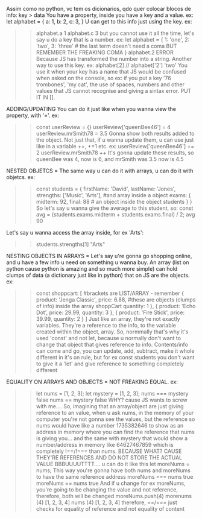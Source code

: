 Assim como no python, vc tem os dicionarios, qdo quer colocar blocos de info: key > data
You have a property, inside you have a key and a value. ex:
let alphabet = {
    a: 1, 
    b: 2, 
    c: 3,
}
U can get to this info just using the key. ex:
>> alphabet.a
>> 1
>> alphabet.c
>> 3
but you cannot use it all the time, let's say u do a key that is a number. ex:
>> let alphabet = {
    1: 'one',
    2: 'two', 
    3: 'three' # the last term doesn't need a coma BUT REMEMBER THE FREAKING COMA
}
>> alphabet.2
>> ERROR
Because JS has transformed the number into a string. Another way to use this key. ex:
>> alphabet[2] // alphabet['2']
>> 'two'
You use it when your key has a name that JS would be confused when asked on the console, so ex: if you put a key '76 trombones', 'my cat', the use of spaces, numbers and other values that JS cannot recognise and giving a sintax error. PUT IT IN [].

ADDING/UPDATING
You can do it just like when you wanna view the property, with '='. ex:
>> const userReview = {}
>> userReview['queenBee46'] = 4
>> userReview.mrSmith78 = 3.5
Gonna show both results added to the object. Not just that, if u wanna update them, u can use just like in a variable ++, +=1 etc. ex:
>> userReview['queenBee46'] += 2
>> userReview.mrSmith78 ++
It's gonna update these results, so queenBee was 4, now is 6, and mrSmith was 3.5 now is 4.5

NESTED OBJETCS = The same way u can do it with arrays, u can do it with objetcs. ex:
>> const students = {
    firstName: 'David',
    lastName: 'Jones',
    strengths: ['Music', 'Arts'], #and array inside a object
    exams: {
        midterm: 92,
        final: 88         # an object inside the object students
    }
}
So let's say u wanna give the average to this student, so:
>> const avg = (students.exams.midterm + students.exams.final) / 2;
>> avg
>> 90

Let's say u wanna access the array inside, for ex 'Arts':
>> students.strengths[1]
>> "Arts"

NESTING OBJECTS IN ARRAYS = Let's say u're gonna go shopping online, and u have a few info u need on something u wanna buy. An array (list on python cause python is amazing and so much more simple) can hold clumps of data (a dictionary just like in python) that on JS are the objects. ex:
>> const shoppcart: [   #brackets are LIST/ARRAY - remember
    {
        product: 'Jenga Classic',
        price: 6.88,                #these are objects (clumps of info) inside the array shoppCart
        quantity: 1
    },
    {
        product: 'Echo Dot', 
        price: 29.99, 
        quantity: 3
    }, 
    {
        product: 'Fire Stick', 
        price: 39.99,
        quantity: 2
    }
]
Just like an array, they're not exactly variables. They're a reference to the info, to the variable created within the object, array. So, normmally that's why it's used 'const' and not let, because u normally don't want to change that object that gives reference to info. Contents/info can come and go, you can update, add, subtract, make it whole different in it's on rule, but for ex const students you don't want to give it a 'let' and give reference to something completely different

EQUALITY ON ARRAYS AND OBJECTS = NOT FREAKING EQUAL. ex:
>> let nums = [1, 2, 3];
>> let mystery = [1, 2, 3];
>> nums === mystery
>> false
>> nums == mystery
>> false
WHY? cause JS wants to screw with me.... So, imagining that an array/object are just giving reference to an value, when u ask nums, in the memory of your computer you're not gonna see the values, but the reference so nums would have like a number 1735382646 to show as an address in memory where you can find the reference that nums is giving you... and the same with mystery that would show a number/address in memory like 64627467859 which is completely !==/!=== than nums. BECAUSE WHAT? CAUSE THEY'RE REFERENCES AND DO NOT STORE THE ACTUAL VALUE
BBBUUUUTTTT.... u can do it like this
>> let moreNums = nums;
This way you're gonna have both nums and moreNums to have the same reference address
>> moreNums === nums
>> true
>> moreNums == nums
>> true
And if u change for ex moreNums, you're going to be changing the value and not reference, therefore, both will be changed
>> moreNums.push(4)
>> morenums
>>(4) [1, 2, 3, 4]
>> nums
>>(4) [1, 2, 3, 4]
therefore, ==/=== just checks for equality of reference and not equality of content